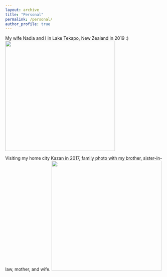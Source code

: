 ```yaml
---
layout: archive
title: "Personal"
permalink: /personal/
author_profile: true
---
```


My wife Nadia and I in Lake Tekapo, New Zealand in 2019 :)
<img src="https://github.com/gani-nurmukhametov/gani-nurmukhametov.github.io/tree/master/images/New Zealand - 2019.jpg" width ="350">

Visiting my home city Kazan in 2017, family photo with my brother, sister-in-law, mother, and wife.
<img src="https://github.com/gani-nurmukhametov/gani-nurmukhametov.github.io/tree/master/images/Kazan-2017.jpg" width ="350">
